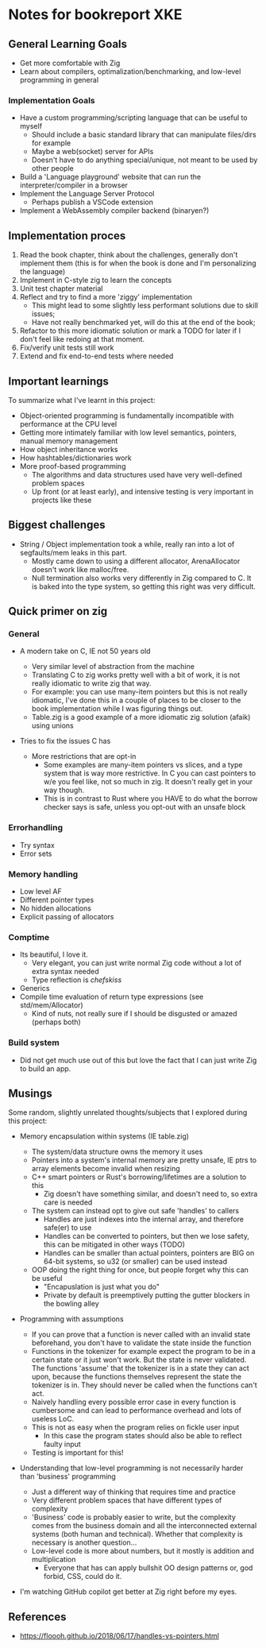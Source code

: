 # Notes for bookreport XKE

## General Learning Goals
- Get more comfortable with Zig
- Learn about compilers, optimalization/benchmarking, and low-level programming in general

### Implementation Goals
- Have a custom programming/scripting language that can be useful to myself 
    - Should include a basic standard library that can manipulate files/dirs for example
    - Maybe a web(socket) server for APIs
    - Doesn't have to do anything special/unique, not meant to be used by other people
- Build a 'Language playground' website that can run the interpreter/compiler in a browser
- Implement the Language Server Protocol
    - Perhaps publish a VSCode extension 
- Implement a WebAssembly compiler backend (binaryen?)

## Implementation proces
1. Read the book chapter, think about the challenges, generally don't implement them (this is for when the book is done and I'm personalizing the language)
2. Implement in C-style zig to learn the concepts
3. Unit test chapter material 
4. Reflect and try to find a more 'ziggy' implementation
    - This might lead to some slightly less performant solutions due to skill issues;
    - Have not really benchmarked yet, will do this at the end of the book;
5. Refactor to this more idiomatic solution or mark a TODO for later if I don't feel like redoing at that moment.
6. Fix/verify unit tests still work
7. Extend and fix end-to-end tests where needed

## Important learnings
To summarize what I've learnt in this project:

- Object-oriented programming is fundamentally incompatible with performance at the CPU level
- Getting more intimately familiar with low level semantics, pointers, manual memory management
- How object inheritance works
- How hashtables/dictionaries work
- More proof-based programming
    - The algorithms and data structures used have very well-defined problem spaces
    - Up front (or at least early), and intensive testing is very important in projects like these

## Biggest challenges 
- String / Object implementation took a while, really ran into a lot of segfaults/mem leaks in this part.
    - Mostly came down to using a different allocator, ArenaAllocator doesn't work like malloc/free.
    - Null termination also works very differently in Zig compared to C. It is baked into the type system, so getting this right was very difficult.

## Quick primer on zig

### General
- A modern take on C, IE not 50 years old
    - Very similar level of abstraction from the machine
    - Translating C to zig works pretty well with a bit of work, it is not really idiomatic to write zig that way.
    - For example: you can use many-item pointers but this is not really idiomatic, I've done this in a couple of places to be closer to the book implementation while I was figuring things out.
    - Table.zig is a good example of a more idiomatic zig solution (afaik) using unions

- Tries to fix the issues C has
    - More restrictions that are opt-in
        - Some examples are many-item pointers vs slices, and a type system that is way more restrictive. In C you can cast pointers to w/e you feel like, not so much in zig. It doesn't really get in your way though.
        - This is in contrast to Rust where you HAVE to do what the borrow checker says is safe, unless you opt-out with an unsafe block

### Errorhandling 
- Try syntax
- Error sets

### Memory handling
- Low level AF
- Different pointer types
- No hidden allocations
- Explicit passing of allocators

### Comptime
- Its beautiful, I love it.
    - Very elegant, you can just write normal Zig code without a lot of extra syntax needed
    - Type reflection is *chefskiss*
- Generics
- Compile time evaluation of return type expressions (see std/mem/Allocator)
    - Kind of nuts, not really sure if I should be disgusted or amazed (perhaps both)

### Build system
- Did not get much use out of this but love the fact that I can just write Zig to build an app.

## Musings 
Some random, slightly unrelated thoughts/subjects that I explored during this project:

- Memory encapsulation within systems (IE table.zig)
    - The system/data structure owns the memory it uses
    - Pointers into a system's internal memory are pretty unsafe, IE ptrs to array elements become invalid when resizing
    - C++ smart pointers or Rust's borrowing/lifetimes are a solution to this
        - Zig doesn't have something similar, and doesn't need to, so extra care is needed
    - The system can instead opt to give out safe 'handles' to callers
        - Handles are just indexes into the internal array, and therefore safe(er) to use
        - Handles can be converted to pointers, but then we lose safety, this can be mitigated in other ways (TODO)
        - Handles can be smaller than actual pointers, pointers are BIG on 64-bit systems, so u32 (or smaller) can be used instead
    - OOP doing the right thing for once, but people forget why this can be useful 
        - "Encapuslation is just what you do"
        - Private by default is preemptively putting the gutter blockers in the bowling alley

- Programming with assumptions
    - If you can prove that a function is never called with an invalid state beforehand, you don't have to validate the state inside the function
    - Functions in the tokenizer for example expect the program to be in a certain state or it just won't work. But the state is never validated. The functions 'assume' that the tokenizer is in a state they can act upon, because the functions themselves represent the state the tokenizer is in. They should never be called when the functions can't act.
    - Naively handling every possible error case in every function is cumbersome and can lead to performance overhead and lots of useless LoC.
    - This is not as easy when the program relies on fickle user input
        - In this case the program states should also be able to reflect faulty input
    - Testing is important for this!

- Understanding that low-level programming is not necessarily harder than 'business' programming
    - Just a different way of thinking that requires time and practice
    - Very different problem spaces that have different types of complexity
    - 'Business' code is probably easier to write, but the complexity comes from the business domain and all the interconnected external systems (both human and technical). Whether that complexity is necessary is another question...
    - Low-level code is more about numbers, but it mostly is addition and multiplication
        - Everyone that has can apply bullshit OO design patterns or, god forbid, CSS, could do it.

- I'm watching GitHub copilot get better at Zig right before my eyes. 


## References
- https://floooh.github.io/2018/06/17/handles-vs-pointers.html
